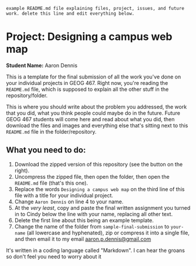 `example README.md file explaining files, project, issues, and future work. delete this line and edit everything below.`

# Project: Designing a campus web map
**Student Name:** Aaron Dennis

This is a template for the final submission of all the work you've done on your individual projects in GEOG 467. Right now, you're reading the `README.md` file, which is supposed to explain all the other stuff in the repository/folder.

This is where you should write about the problem you addressed, the work that you did, what you think people could maybe do in the future. Future GEOG 467 students will come here and read about what you did, then download the files and images and everything else that's sitting next to this `README.md` file in the folder/repository.

## What you need to do:

1. Download the zipped version of this repository (see the button on the right).
2. Uncompress the zipped file, then open the folder, then open the `README.md` file (that's this one).
3. Replace the words `Designing a campus web map` on the third line of this file with a title for your individual project.
4. Change `Aaron Dennis` on line 4 to your name.
5. At the *very least*, copy and paste the final written assignment you turned in to Cindy below the line with your name, replacing all other text.
6. Delete the first line about this being an example template.
7. Change the name of the folder from `sample-final-submission` to `your-name` (all lowercase and hyphenated), zip or compress it into a single file, and then email it to my email aaron.p.dennis@gmail.com

It's written in a coding language called "Markdown". I can hear the groans so don't feel you need to worry about it
